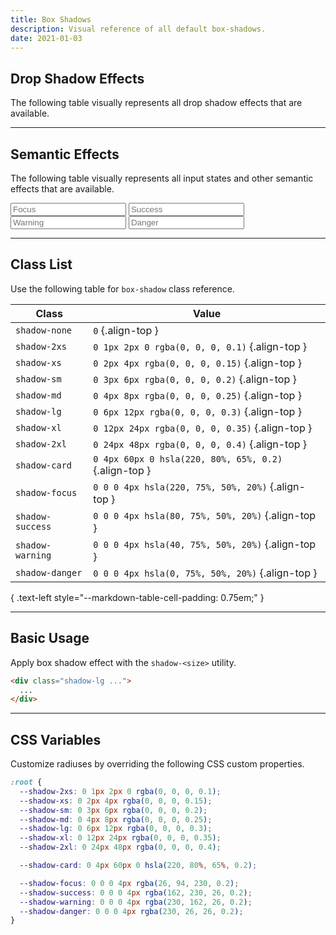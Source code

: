 ```yaml
---
title: Box Shadows
description: Visual reference of all default box-shadows.
date: 2021-01-03
---
```


## Drop Shadow Effects

The following table visually represents all drop shadow effects that are available.

<section class="bg-tertiary bg-100 p-20 radius-md">
  <div class="grid grid-cols-1 gap-20">
    <div class="h-40 shadow-2xs bg-white radius-sm"></div>
    <div class="h-40 shadow-xs bg-white radius-sm"></div>
    <div class="h-40 shadow-sm bg-white radius-sm"></div>
    <div class="h-40 shadow-md bg-white radius-sm"></div>
    <div class="h-40 shadow-lg bg-white radius-sm"></div>
    <div class="h-40 shadow-xl bg-white radius-sm"></div>
    <div class="h-40 shadow-2xl bg-white radius-sm"></div>
  </div>
</section>

---

## Semantic Effects

The following table visually represents all input states and other semantic effects that are available.

<section class="bg-tertiary bg-100 p-20 radius-md">
  <div class="grid grid-cols-1 gap-20">
    <div class="h-40 shadow-card bg-white radius-sm"></div>
    <input type="text" class="h-40 shadow-focus bg-white radius-sm" placeholder="Focus">
    <input type="text" class="h-40 shadow-success bg-white radius-sm" placeholder="Success">
    <input type="text" class="h-40 shadow-warning bg-white radius-sm" placeholder="Warning">
    <input type="text" class="h-40 shadow-danger bg-white radius-sm" placeholder="Danger">
  </div>
</section>

---

## Class List

Use the following table for `box-shadow` class reference.

| Class | Value |
| - | - |
| `shadow-none` | `0` {.align-top } |
| `shadow-2xs` | `0 1px 2px 0 rgba(0, 0, 0, 0.1)` {.align-top } |
| `shadow-xs` | `0 2px 4px rgba(0, 0, 0, 0.15)` {.align-top } |
| `shadow-sm` | `0 3px 6px rgba(0, 0, 0, 0.2)` {.align-top } |
| `shadow-md` | `0 4px 8px rgba(0, 0, 0, 0.25)` {.align-top } |
| `shadow-lg` | `0 6px 12px rgba(0, 0, 0, 0.3)` {.align-top } |
| `shadow-xl` | `0 12px 24px rgba(0, 0, 0, 0.35)` {.align-top } |
| `shadow-2xl` | `0 24px 48px rgba(0, 0, 0, 0.4)` {.align-top } |
| `shadow-card` | `0 4px 60px 0 hsla(220, 80%, 65%, 0.2)` {.align-top } |
| `shadow-focus` | `0 0 0 4px hsla(220, 75%, 50%, 20%)` {.align-top } |
| `shadow-success` | `0 0 0 4px hsla(80, 75%, 50%, 20%)` {.align-top } |
| `shadow-warning` | `0 0 0 4px hsla(40, 75%, 50%, 20%)` {.align-top } |
| `shadow-danger` | `0 0 0 4px hsla(0, 75%, 50%, 20%)` {.align-top } |

{ .text-left style="--markdown-table-cell-padding: 0.75em;" }

---

## Basic Usage

Apply box shadow effect with the `shadow-<size>` utility.

```html
<div class="shadow-lg ...">
  ...
</div>
```

---

## CSS Variables

Customize radiuses by overriding the following CSS custom properties.

```css
:root {
  --shadow-2xs: 0 1px 2px 0 rgba(0, 0, 0, 0.1);
  --shadow-xs: 0 2px 4px rgba(0, 0, 0, 0.15);
  --shadow-sm: 0 3px 6px rgba(0, 0, 0, 0.2);
  --shadow-md: 0 4px 8px rgba(0, 0, 0, 0.25);
  --shadow-lg: 0 6px 12px rgba(0, 0, 0, 0.3);
  --shadow-xl: 0 12px 24px rgba(0, 0, 0, 0.35);
  --shadow-2xl: 0 24px 48px rgba(0, 0, 0, 0.4);

  --shadow-card: 0 4px 60px 0 hsla(220, 80%, 65%, 0.2);

  --shadow-focus: 0 0 0 4px rgba(26, 94, 230, 0.2);
  --shadow-success: 0 0 0 4px rgba(162, 230, 26, 0.2);
  --shadow-warning: 0 0 0 4px rgba(230, 162, 26, 0.2);
  --shadow-danger: 0 0 0 4px rgba(230, 26, 26, 0.2);
}
```

